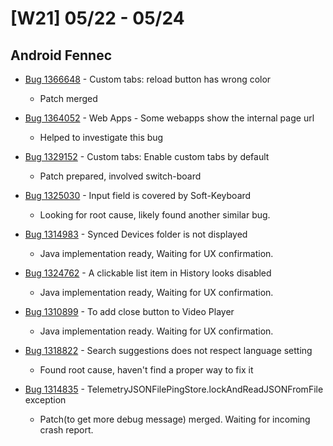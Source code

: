 # [W21] 05/22 - 05/24

## Android Fennec

* [Bug 1366648](https://bugzilla.mozilla.org/show_bug.cgi?id=1366648) - Custom tabs: reload button has wrong color
    - Patch merged

* [Bug 1364052](https://bugzilla.mozilla.org/show_bug.cgi?id=1364052) - Web Apps - Some webapps show the internal page url
    - Helped to investigate this bug

* [Bug 1329152](https://bugzilla.mozilla.org/show_bug.cgi?id=1329152) - Custom tabs: Enable custom tabs by default
    - Patch prepared, involved switch-board

* [Bug 1325030](https://bugzilla.mozilla.org/show_bug.cgi?id=1325030) - Input field is covered by Soft-Keyboard
    - Looking for root cause, likely found another similar bug.

* [Bug 1314983](https://bugzilla.mozilla.org/show_bug.cgi?id=1314983) - Synced Devices folder is not displayed
    - Java implementation ready, Waiting for UX confirmation.

* [Bug 1324762](https://bugzilla.mozilla.org/show_bug.cgi?id=1324726) - A clickable list item in History looks disabled
    - Java implementation ready, Waiting for UX confirmation.

* [Bug 1310899](https://bugzilla.mozilla.org/show_bug.cgi?id=1310899) - To add close button to Video Player
    - Java implementation ready. Waiting for UX confirmation.

* [Bug 1318822](https://bugzilla.mozilla.org/show_bug.cgi?id=1318822) -  Search suggestions does not respect language setting
    - Found root cause, haven't find a proper way to fix it

* [Bug 1314835](https://bugzilla.mozilla.org/show_bug.cgi?id=1314835) - TelemetryJSONFilePingStore.lockAndReadJSONFromFile exception
    - Patch(to get more debug message) merged. Waiting for incoming crash report.

